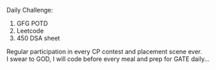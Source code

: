 Daily Challenge:
1. GFG POTD
2. Leetcode
3. 450 DSA sheet

Regular participation in every CP contest and placement scene ever.\
I swear to GOD, I will code before every meal and prep for GATE daily...
